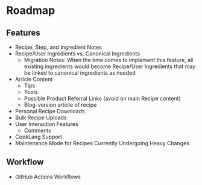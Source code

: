 # Roadmap

## Features
- Recipe, Step, and Ingredient Notes
- Recipe/User Ingredients vs. Canonical Ingredients
  - Migration Notes: When the time comes to implement this feature, all existing ingredients would become Recipe/User Ingredients that may be linked to canonical ingredients as needed
- Article Content
  - Tips
  - Tools
  - Possible Product Referral Links (avoid on main Recipe content)
  - Blog-version article of recipe
- Personal Recipe Downloads
- Bulk Recipe Uploads
- User Interaction Features
  - Comments
- CookLang Support
- Maintenance Mode for Recipes Currently Undergoing Heavy Changes

## Workflow
- GitHub Actions Workflows
